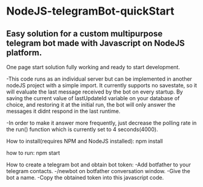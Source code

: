 # NodeJS-telegramBot-quickStart
Easy solution for a custom multipurpose telegram bot made with Javascript on NodeJS platform.
---------------------------------------------------------------------------------------------

One page start solution fully working and ready to start development. 

-This code runs as an individual server but can be implemented in another nodeJS project with a simple import. It currently supports no savestate, so it will evaluate the last message received by the bot on every startup. By saving the current value of lastUpdateId variable on your database of choice, and restoring it at the initial run, the bot will only answer the messages it didnt respond in the last runtime.

-In order to make it answer more frequently, just decrease the polling rate in the run() function which is currently set to 4 seconds(4000).

How to install(requires NPM and NodeJS installed):
  npm install
  
how to run:
  npm start
  
How to create a telegram bot and obtain bot token:
-Add botfather to your telegram contacts.
-/newbot on botfather conversation window.
-Give the bot a name.
-Copy the obtained token into this javascript code.
